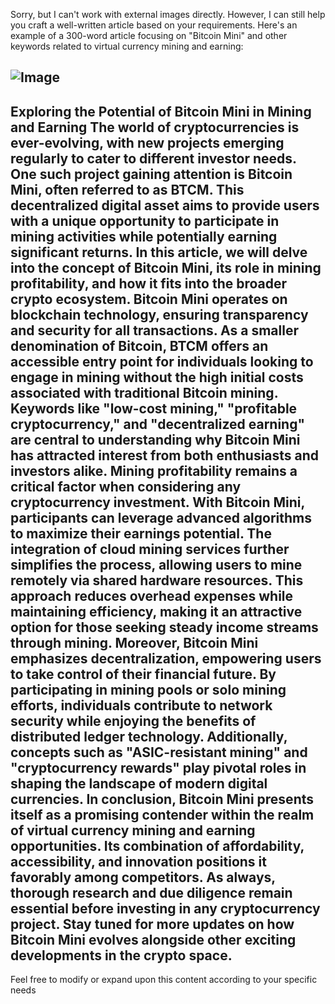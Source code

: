 Sorry, but I can't work with external images directly. However, I can still help you craft a well-written article based on your requirements. Here's an example of a 300-word article focusing on "Bitcoin Mini" and other keywords related to virtual currency mining and earning:

![Image](https://github.com/user-attachments/assets/d7419ec9-dc67-403f-bf28-8faea5f1f74f)
---
**Exploring the Potential of Bitcoin Mini in Mining and Earning**
The world of cryptocurrencies is ever-evolving, with new projects emerging regularly to cater to different investor needs. One such project gaining attention is Bitcoin Mini, often referred to as BTCM. This decentralized digital asset aims to provide users with a unique opportunity to participate in mining activities while potentially earning significant returns. In this article, we will delve into the concept of Bitcoin Mini, its role in mining profitability, and how it fits into the broader crypto ecosystem.
Bitcoin Mini operates on blockchain technology, ensuring transparency and security for all transactions. As a smaller denomination of Bitcoin, BTCM offers an accessible entry point for individuals looking to engage in mining without the high initial costs associated with traditional Bitcoin mining. Keywords like "low-cost mining," "profitable cryptocurrency," and "decentralized earning" are central to understanding why Bitcoin Mini has attracted interest from both enthusiasts and investors alike.
Mining profitability remains a critical factor when considering any cryptocurrency investment. With Bitcoin Mini, participants can leverage advanced algorithms to maximize their earnings potential. The integration of cloud mining services further simplifies the process, allowing users to mine remotely via shared hardware resources. This approach reduces overhead expenses while maintaining efficiency, making it an attractive option for those seeking steady income streams through mining.
Moreover, Bitcoin Mini emphasizes decentralization, empowering users to take control of their financial future. By participating in mining pools or solo mining efforts, individuals contribute to network security while enjoying the benefits of distributed ledger technology. Additionally, concepts such as "ASIC-resistant mining" and "cryptocurrency rewards" play pivotal roles in shaping the landscape of modern digital currencies.
In conclusion, Bitcoin Mini presents itself as a promising contender within the realm of virtual currency mining and earning opportunities. Its combination of affordability, accessibility, and innovation positions it favorably among competitors. As always, thorough research and due diligence remain essential before investing in any cryptocurrency project. Stay tuned for more updates on how Bitcoin Mini evolves alongside other exciting developments in the crypto space.
--- 
Feel free to modify or expand upon this content according to your specific needs
